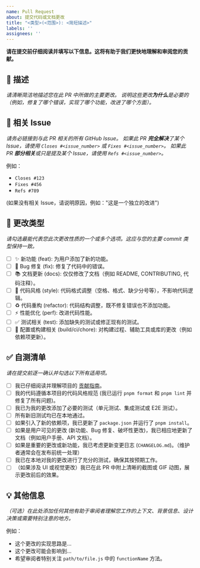 ```yaml
---
name: Pull Request
about: 提交代码或文档更改
title: "<类型>(<范围>): <简短描述>"
labels: ''
assignees: ''
---
```


**请在提交前仔细阅读并填写以下信息。这将有助于我们更快地理解和审阅您的贡献。**

## 📝 描述

*请清晰简洁地描述您在此 PR 中所做的主要更改。*
*说明这些更改**为什么**是必要的（例如，修复了哪个错误，实现了哪个功能，改进了哪个方面）。*

## 🔗 相关 Issue

*请务必链接到与此 PR 相关的所有 GitHub Issue。*
*如果此 PR **完全解决**了某个 Issue，请使用 `Closes #<issue_number>` 或 `Fixes #<issue_number>`。*
*如果此 PR **部分相关**或只是提及某个 Issue，请使用 `Refs #<issue_number>`。*

例如：

- `Closes #123`
- `Fixes #456`
- `Refs #789`

(如果没有相关 Issue，请说明原因，例如："这是一个独立的改进")

## 🚀 更改类型

*请勾选最能代表您此次更改性质的一个或多个选项。这应与您的主要 commit 类型保持一致。*

- [ ] ✨ 新功能 (feat): 为用户添加了新的功能。
- [ ] 🐛 Bug 修复 (fix): 修复了代码中的错误。
- [ ] 📚 文档更新 (docs): 仅仅修改了文档（例如 README, CONTRIBUTING, 代码注释）。
- [ ] 💅 代码风格 (style): 代码格式调整（空格、格式、缺少分号等），不影响代码逻辑。
- [ ] ♻️ 代码重构 (refactor): 代码结构调整，既不修复错误也不添加功能。
- [ ] ⚡️ 性能优化 (perf): 改进代码性能。
- [ ] ✅ 测试相关 (test): 添加缺失的测试或修正现有的测试。
- [ ] 🔧 配置或构建相关 (build/ci/chore): 对构建过程、辅助工具或库的更改（例如依赖项更新）。

## ✅ 自测清单

*请在提交前逐一确认并勾选以下所有适用项。*

- [ ] 我已仔细阅读并理解项目的 [贡献指南](CONTRIBUTING.md)。
- [ ] 我的代码遵循本项目的代码风格规范 (我已运行 `pnpm format` 和 `pnpm lint` 并修复了所有问题)。
- [ ] 我已为我的更改添加了必要的测试（单元测试、集成测试或 E2E 测试）。
- [ ] 所有新旧测试均已在本地通过。
- [ ] 如果引入了新的依赖项，我已更新了 `package.json` 并运行了 `pnpm install`。
- [ ] 如果是用户可见的更改 (新功能、Bug 修复、破坏性更改)，我已相应地更新了文档（例如用户手册、API 文档）。
- [ ] 如果是重要的更改或新功能，我已考虑更新变更日志 (`CHANGELOG.md`)。（维护者通常会在发布前统一处理）
- [ ] 我已在本地对我的更改进行了充分的测试，确保其按预期工作。
- [ ] （如果涉及 UI 或视觉更改）我已在此 PR 中附上清晰的截图或 GIF 动图，展示更改前后的效果。

## 💡 其他信息

*（可选）在此处添加任何其他有助于审阅者理解您工作的上下文、背景信息、设计决策或需要特别注意的地方。*

例如：

- 这个更改的实现思路是...
- 这个更改可能会影响到...
- 希望审阅者特别关注 `path/to/file.js` 中的 `functionName` 方法。
